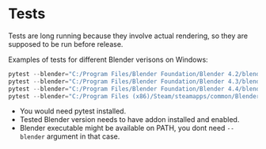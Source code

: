 <!-- SPDX-FileCopyrightText: 2025 Ivan Perevala <ivan95perevala@gmail.com>

SPDX-License-Identifier: GPL-3.0-or-later -->

# Tests

Tests are long running because they involve actual rendering, so they are supposed to be run before release.

Examples of tests for different Blender verisons on Windows:

```powershell
pytest --blender="C:/Program Files/Blender Foundation/Blender 4.2/blender.exe"
pytest --blender="C:/Program Files/Blender Foundation/Blender 4.3/blender.exe"
pytest --blender="C:/Program Files/Blender Foundation/Blender 4.4/blender.exe"
pytest --blender="C:/Program Files (x86)/Steam/steamapps/common/Blender/blender.exe"
```

* You would need pytest installed.
* Tested Blender version needs to have addon installed and enabled.
* Blender executable might be available on PATH, you dont need `--blender` argument in that case.
